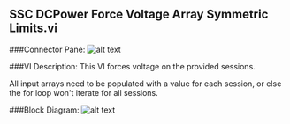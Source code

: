 ## **SSC DCPower Force Voltage Array Symmetric Limits.vi**
###Connector Pane:
![alt text](/SSC%20DCPower/Source/Constant%20Voltage/SSC%20DCPower%20Force%20Voltage%20Array%20Symmetric%20Limits.vic.png "SSC DCPower Force Voltage Array Symmetric Limits.vi connector pane")

###VI Description:
This VI forces voltage on the provided sessions.

All input arrays need to be populated with a value for each session, or else the for loop won't iterate for all sessions.

###Block Diagram:
![alt text](/SSC%20DCPower/Source/Constant%20Voltage/SSC%20DCPower%20Force%20Voltage%20Array%20Symmetric%20Limits.vid.png "SSC DCPower Force Voltage Array Symmetric Limits.vi block diagram")
